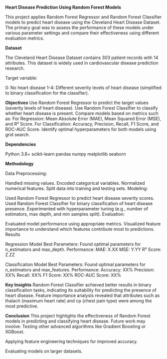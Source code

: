 **Heart Disease Prediction Using Random Forest Models**

This project applies Random Forest Regressor and Random Forest Classifier models to predict heart disease using the Cleveland Heart Disease Dataset. The primary goal was to assess the performance of these models under various parameter settings and compare their effectiveness using different evaluation metrics.

**Dataset**

The Cleveland Heart Disease Dataset contains 303 patient records with 14 attributes. This dataset is widely used in cardiovascular disease prediction research.

Target variable:

0: No heart disease
1-4: Different severity levels of heart disease (simplified to binary classification for the classifier).

**Objectives**
Use Random Forest Regressor to predict the target values (severity levels of heart disease).
Use Random Forest Classifier to classify whether heart disease is present.
Compare models based on metrics such as:
For Regression: Mean Absolute Error (MAE), Mean Squared Error (MSE), and R² Score.
For Classification: Accuracy, Precision, Recall, F1 Score, and ROC-AUC Score.
Identify optimal hyperparameters for both models using grid search.

**Dependencies**

Python 3.8+
scikit-learn
pandas
numpy
matplotlib
seaborn

**Methodology**

Data Preprocessing:

Handled missing values.
Encoded categorical variables.
Normalized numerical features.
Split data into training and testing sets.
Modeling:

Used Random Forest Regressor to predict heart disease severity scores.
Used Random Forest Classifier for binary classification of heart disease presence.
Experimented with hyperparameter tuning (e.g., number of estimators, max depth, and min samples split).
Evaluation:

Evaluated model performance using appropriate metrics.
Visualized feature importance to understand which features contribute most to predictions.
Results

Regression Model
Best Parameters: Found optimal parameters for n_estimators and max_depth.
Performance:
MAE: X.XX
MSE: Y.YY
R² Score: Z.ZZ

Classification Model
Best Parameters: Found optimal parameters for n_estimators and max_features.
Performance:
Accuracy: XX%
Precision: XX%
Recall: XX%
F1 Score: XX%
ROC-AUC Score: XX%

**Key Insights**
Random Forest Classifier achieved better results in binary classification tasks, indicating its suitability for predicting the presence of heart disease.
Feature importance analysis revealed that attributes such as thalach (maximum heart rate) and cp (chest pain type) were among the most predictive.

**Conclusion**
This project highlights the effectiveness of Random Forest models in predicting and classifying heart disease. Future work may involve:
Testing other advanced algorithms like Gradient Boosting or XGBoost.

Applying feature engineering techniques for improved accuracy.

Evaluating models on larger datasets.


